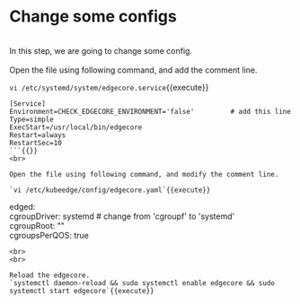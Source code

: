 # Change some configs
<br>
In this step, we are going to change some config.

<br>
<br>
Open the file using following command, and add the comment line.

`vi /etc/systemd/system/edgecore.service`{{execute}}  

```
[Service]  
Environment=CHECK_EDGECORE_ENVIRONMENT='false'         # add this line   
Type=simple  
ExecStart=/usr/local/bin/edgecore  
Restart=always  
RestartSec=10
```{{}}     
<br>

Open the file using following command, and modify the comment line.

`vi /etc/kubeedge/config/edgecore.yaml`{{execute}}    

```
edged:  
    cgroupDriver: systemd               # change from 'cgroupf' to 'systemd'  
    cgroupRoot: ""  
    cgroupsPerQOS: true
```{{}} 
<br>
<br>

Reload the edgecore.
`systemctl daemon-reload && sudo systemctl enable edgecore && sudo systemctl start edgecore`{{execute}}
